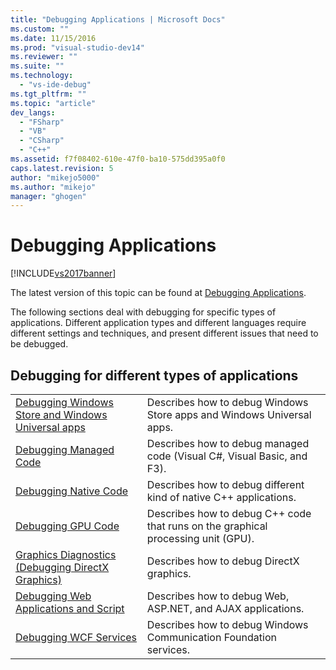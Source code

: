 ```yaml
---
title: "Debugging Applications | Microsoft Docs"
ms.custom: ""
ms.date: 11/15/2016
ms.prod: "visual-studio-dev14"
ms.reviewer: ""
ms.suite: ""
ms.technology: 
  - "vs-ide-debug"
ms.tgt_pltfrm: ""
ms.topic: "article"
dev_langs: 
  - "FSharp"
  - "VB"
  - "CSharp"
  - "C++"
ms.assetid: f7f08402-610e-47f0-ba10-575dd395a0f0
caps.latest.revision: 5
author: "mikejo5000"
ms.author: "mikejo"
manager: "ghogen"
---
```

# Debugging Applications
[!INCLUDE[vs2017banner](../includes/vs2017banner.md)]

The latest version of this topic can be found at [Debugging Applications](https://docs.microsoft.com/visualstudio/debugger/debugging-applications).  
  
The following sections deal with debugging for specific types of applications. Different application types and different languages require different settings and techniques, and present different issues that need to be debugged.  
  
## Debugging for different types of applications  
  
|||  
|-|-|  
|[Debugging Windows Store and Windows Universal apps](../debugger/debugging-windows-store-and-windows-universal-apps.md)|Describes how to debug Windows Store apps and Windows Universal apps.|  
|[Debugging Managed Code](../debugger/debugging-managed-code.md)|Describes how to debug managed code (Visual C#, Visual Basic, and F3).|  
|[Debugging Native Code](../debugger/debugging-native-code.md)|Describes how to debug different kind of native C++ applications.|  
|[Debugging GPU Code](../debugger/debugging-gpu-code.md)|Describes how to debug C++ code that runs on the graphical processing unit (GPU).|  
|[Graphics Diagnostics (Debugging DirectX Graphics)](../debugger/visual-studio-graphics-diagnostics.md)|Describes how to debug DirectX graphics.|  
|[Debugging Web Applications and Script](../debugger/debugging-web-applications-and-script.md)|Describes how to debug Web, ASP.NET, and AJAX applications.|  
|[Debugging WCF Services](../debugger/debugging-wcf-services.md)|Describes how to debug Windows Communication Foundation services.|



